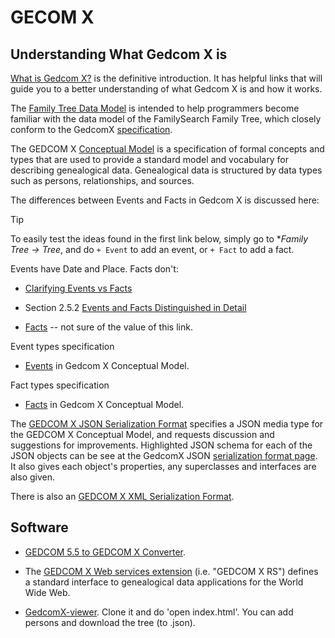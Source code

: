# GECOM X

## Understanding What Gedcom X is

[What is Gedcom X?](https://www.familysearch.org/developers/docs/guides/gedcom-x) is the definitive introduction. It has helpful
links that will guide you to a better understanding of what Gedcom X is and how it works.

The [Family Tree Data Model](https://www.familysearch.org/developers/docs/guides/FamilyTree-data-objects) is intended to help programmers become
familiar with the data model of the FamilySearch Family Tree, which closely conform to the GedcomX [specification](http://www.gedcomx.org/Specifications.html).

The GEDCOM X [Conceptual Model](https://github.com/FamilySearch/gedcomx/blob/master/specifications/conceptual-model-specification.md) is a
specification of formal concepts and types that are used to provide a standard model and vocabulary for describing genealogical data.
Genealogical data is structured by data types such as persons, relationships, and sources.

The differences between Events and Facts in Gedcom X is discussed here:

> [!TIP]
> To easily test the ideas found in the first link below, simply go to **Family Tree -> Tree*, and do `+ Event` to add an event,
> or `+ Fact` to add a fact.

Events have Date and Place. Facts don't:

* [Clarifying Events vs Facts](https://github.com/FamilySearch/gedcomx/commit/ef0fe00c3645d2809c68cbccc39353d2154f9b23)
 
* Section 2.5.2 [Events and Facts Distinguished in Detail](https://github.com/FamilySearch/gedcomx/blob/master/specifications/conceptual-model-specification.md)

* [Facts](https://www.familysearch.org/innovate/facts) -- not sure of the value of this link.

Event types specification

* [Events](https://github.com/FamilySearch/gedcomx/blob/master/specifications/event-types-specification.md) in Gedcom X Conceptual Model. 

Fact types specification

* [Facts](https://github.com/FamilySearch/gedcomx/blob/master/specifications/fact-types-specification.md) in Gedcom X Conceptual Model.
  
The [GEDCOM X JSON Serialization Format](https://github.com/FamilySearch/gedcomx/blob/master/specifications/json-format-specification.md) specifies a JSON
media type for the GEDCOM X Conceptual Model, and requests discussion and suggestions for improvements. Highlighted JSON schema for each of the JSON objects can be see
at the GedcomX JSON [serialization format page](https://www.familysearch.org/developers/docs/api/gx_json). It also gives each object's properties, any superclasses
and interfaces are also given.

There is also an [GEDCOM X XML Serialization Format](https://github.com/FamilySearch/gedcomx/blob/master/specifications/xml-format-specification.md).


## Software

- [GEDCOM 5.5 to GEDCOM X Converter](https://github.com/FamilySearch/gedcom5-conversion).

- The [GEDCOM X Web services extension](http://rs.gedcomx.org/) (i.e. "GEDCOM X RS") defines a standard interface to genealogical data applications for the World Wide Web.

- [GedcomX-viewer](https://github.com/FamilySearch/gedcomx-viewer). Clone it and do 'open index.html'. You can add persons and download the tree (to .json).
